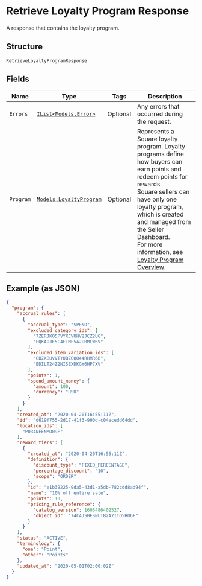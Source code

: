 
# Retrieve Loyalty Program Response

A response that contains the loyalty program.

## Structure

`RetrieveLoyaltyProgramResponse`

## Fields

| Name | Type | Tags | Description |
|  --- | --- | --- | --- |
| `Errors` | [`IList<Models.Error>`](/doc/models/error.md) | Optional | Any errors that occurred during the request. |
| `Program` | [`Models.LoyaltyProgram`](/doc/models/loyalty-program.md) | Optional | Represents a Square loyalty program. Loyalty programs define how buyers can earn points and redeem points for rewards.<br>Square sellers can have only one loyalty program, which is created and managed from the Seller Dashboard.<br>For more information, see [Loyalty Program Overview](https://developer.squareup.com/docs/loyalty/overview). |

## Example (as JSON)

```json
{
  "program": {
    "accrual_rules": [
      {
        "accrual_type": "SPEND",
        "excluded_category_ids": [
          "7ZERJKO5PVYXCVUHV2JCZ2UG",
          "FQKAOJE5C4FIMF5A2URMLW6V"
        ],
        "excluded_item_variation_ids": [
          "CBZXBUVVTYUBZGQO44RHMR6B",
          "EDILT24Z2NISEXDKGY6HP7XV"
        ],
        "points": 1,
        "spend_amount_money": {
          "amount": 100,
          "currency": "USD"
        }
      }
    ],
    "created_at": "2020-04-20T16:55:11Z",
    "id": "d619f755-2d17-41f3-990d-c04ecedd64dd",
    "location_ids": [
      "P034NEENMD09F"
    ],
    "reward_tiers": [
      {
        "created_at": "2020-04-20T16:55:11Z",
        "definition": {
          "discount_type": "FIXED_PERCENTAGE",
          "percentage_discount": "10",
          "scope": "ORDER"
        },
        "id": "e1b39225-9da5-43d1-a5db-782cdd8ad94f",
        "name": "10% off entire sale",
        "points": 10,
        "pricing_rule_reference": {
          "catalog_version": 1605486402527,
          "object_id": "74C4JSHESNLTB2A7ITO5HO6F"
        }
      }
    ],
    "status": "ACTIVE",
    "terminology": {
      "one": "Point",
      "other": "Points"
    },
    "updated_at": "2020-05-01T02:00:02Z"
  }
}
```

